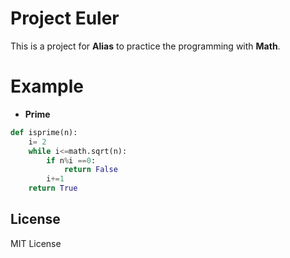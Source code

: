 # Project Euler

This is a project for **Alias** to practice the programming with **Math**.

# Example
- **Prime**

```python
def isprime(n):
    i= 2
    while i<=math.sqrt(n):
        if n%i ==0:
            return False
        i+=1
    return True

```

## License

MIT License